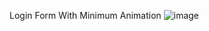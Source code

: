 Login Form With Minimum Animation
![image](https://user-images.githubusercontent.com/102879238/189046451-208897ab-9ac5-474b-a78a-083b6f255950.png)
